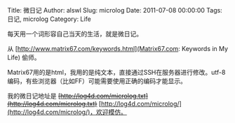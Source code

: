 Title: 微日记
Author: alswl
Slug: microlog
Date: 2011-07-08 00:00:00
Tags: 日记, microlog
Category: Life

每天用一个词形容自己当天的生活，就是微日记。

从 [http://www.matrix67.com/keywords.html](Matrix67.com: Keywords in My Life) 偷师。

Matrix67用的是html，我用的是纯文本，直接通过SSH在服务器进行修改。utf-8编码，有些浏览器（比如FF）可能需要使用正确的编码才能显示。

我的微日记地址是 <strike>[http://log4d.com/microlog.txt](http://log4d.com/microlog.txt)</strike> [http://log4d.com/microlog/](http://log4d.com/microlog/)，欢迎模仿。
